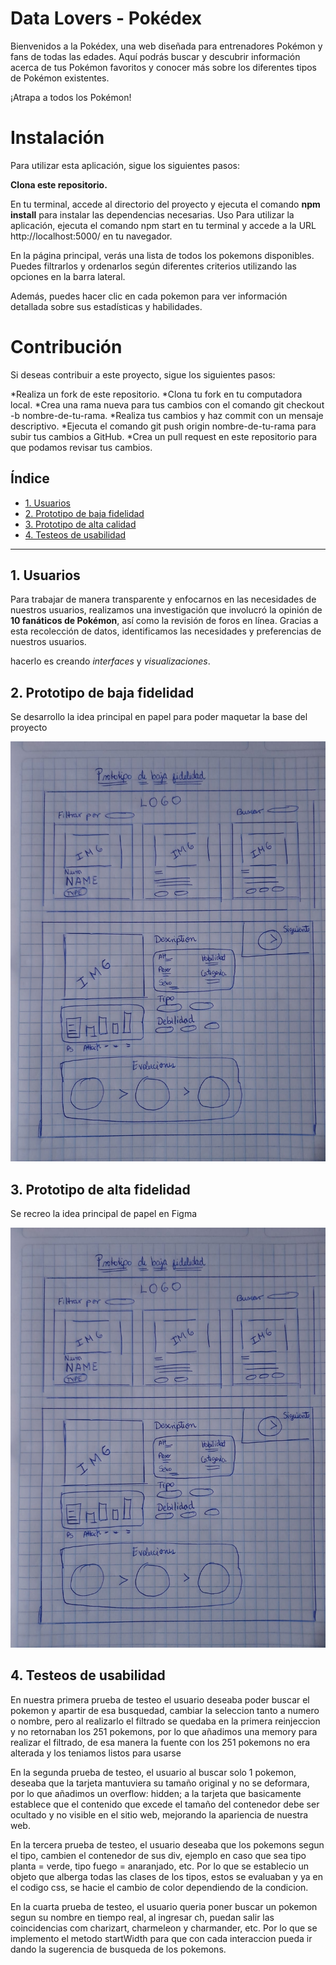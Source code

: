 # Data Lovers - Pokédex

Bienvenidos a la Pokédex, una web diseñada para entrenadores Pokémon y fans de todas las edades. Aquí podrás buscar y descubrir información acerca de tus Pokémon favoritos y conocer más sobre los diferentes tipos de Pokémon existentes.

¡Atrapa a todos los Pokémon!

# Instalación

Para utilizar esta aplicación, sigue los siguientes pasos:

**Clona este repositorio.**

En tu terminal, accede al directorio del proyecto y ejecuta el comando __npm install__ para instalar las dependencias necesarias.
Uso
Para utilizar la aplicación, ejecuta el comando npm start en tu terminal y accede a la URL http://localhost:5000/ en tu navegador.

En la página principal, verás una lista de todos los pokemons disponibles. Puedes filtrarlos y ordenarlos según diferentes criterios utilizando las opciones en la barra lateral.

Además, puedes hacer clic en cada pokemon para ver información detallada sobre sus estadísticas y habilidades.

# Contribución
Si deseas contribuir a este proyecto, sigue los siguientes pasos:

*Realiza un fork de este repositorio.
*Clona tu fork en tu computadora local.
*Crea una rama nueva para tus cambios con el comando git checkout -b nombre-de-tu-rama.
*Realiza tus cambios y haz commit con un mensaje descriptivo.
*Ejecuta el comando git push origin nombre-de-tu-rama para subir tus cambios a GitHub.
*Crea un pull request en este repositorio para que podamos revisar tus cambios.

## Índice

* [1. Usuarios](#1-usuarios)
* [2. Prototipo de baja fidelidad](#2-prototipo-de-baja-fidelidad)
* [3. Prototipo de alta calidad](#3-prototipo-de-alta-fidelidad)
* [4. Testeos de usabilidad](#4-Testeos-de-usabilidad)


***

## 1. Usuarios

Para trabajar de manera transparente y enfocarnos en las necesidades de nuestros usuarios, realizamos una investigación que involucró la opinión de **10 fanáticos de Pokémon**, así como la revisión de foros en línea. Gracias a esta recolección de datos, identificamos las necesidades y preferencias de nuestros usuarios.


hacerlo es creando _interfaces_ y _visualizaciones_.

## 2. Prototipo de baja fidelidad

Se desarrollo la idea principal en papel para poder maquetar la base del proyecto

![Prototipo en Papel](img/prototipoBaja.jpg)


## 3. Prototipo de alta fidelidad

Se recreo la idea principal de papel en Figma

![Prototipo en Papel](img/prototipoBaja.jpg)

## 4. Testeos de usabilidad

En nuestra primera prueba de testeo el usuario deseaba poder buscar el pokemon y apartir de esa busquedad, cambiar
la seleccion tanto a numero o nombre, pero al realizarlo el filtrado se quedaba en la primera reinjeccion y no retornaban
los 251 pokemons, por lo que añadimos una memory para realizar el filtrado, de esa manera la fuente con los 251 pokemons no era alterada y
los teniamos listos para usarse

En la segunda prueba de testeo, el usuario al buscar solo 1 pokemon, deseaba que la tarjeta mantuviera su tamaño original y no se deformara,
por lo que añadimos un overflow: hidden; a la tarjeta que basicamente establece que el contenido que excede el tamaño del contenedor debe ser ocultado y no visible en el sitio web, mejorando la apariencia de nuestra web.

En la tercera prueba de testeo, el usuario deseaba que los pokemons segun el tipo, cambien el contenedor de sus div, ejemplo en caso que sea
tipo planta = verde, tipo fuego  = anaranjado, etc. Por lo que se establecio un objeto que alberga todas las clases de los tipos, estos se evaluaban y ya en el codigo css, se hacie el cambio de color dependiendo de la condicion.

En la cuarta prueba de testeo, el usuario queria poner buscar un pokemon segun su nombre en tiempo real, al ingresar ch, puedan salir las coincidencias com charizart, charmeleon y charmander, etc. Por lo que se implemento el metodo startWidth para que con cada interaccion pueda ir dando la sugerencia de busqueda de los pokemons.



